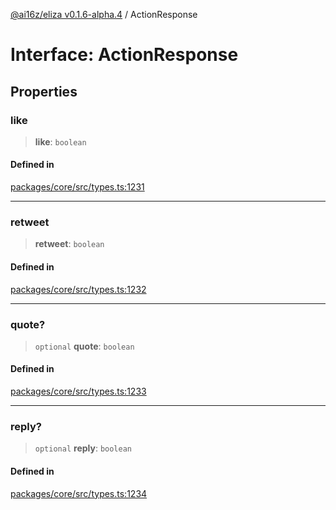 [@ai16z/eliza v0.1.6-alpha.4](../index.md) / ActionResponse

# Interface: ActionResponse

## Properties

### like

> **like**: `boolean`

#### Defined in

[packages/core/src/types.ts:1231](https://github.com/ai16z/eliza/blob/main/packages/core/src/types.ts#L1231)

***

### retweet

> **retweet**: `boolean`

#### Defined in

[packages/core/src/types.ts:1232](https://github.com/ai16z/eliza/blob/main/packages/core/src/types.ts#L1232)

***

### quote?

> `optional` **quote**: `boolean`

#### Defined in

[packages/core/src/types.ts:1233](https://github.com/ai16z/eliza/blob/main/packages/core/src/types.ts#L1233)

***

### reply?

> `optional` **reply**: `boolean`

#### Defined in

[packages/core/src/types.ts:1234](https://github.com/ai16z/eliza/blob/main/packages/core/src/types.ts#L1234)
